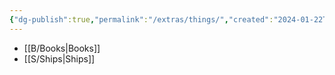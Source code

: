 ```yaml
---
{"dg-publish":true,"permalink":"/extras/things/","created":"2024-01-22T16:35","updated":"2024-07-24T11:58"}
---
```



- [[B/Books\|Books]]
- [[S/Ships\|Ships]]

